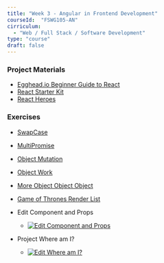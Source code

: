 ```yaml
---
title: "Week 3 - Angular in Frontend Development"
courseId:  "FSWG105-AN"
cirriculum:
  - "Web / Full Stack / Software Development"
type: "course"
draft: false
---
```


### Project Materials

* [Egghead.io Beginner Guide to React](https://egghead.io/courses/the-beginner-s-guide-to-reactjs)
* [React Starter Kit](https://github.com/jtomchak/React-Starter-Kit)
* [React Heroes](https://github.com/jtomchak/react-heroes/)

### Exercises

* [SwapCase](http://jsbin.com/wejexiq/4/edit?js,console)
* [MultiPromise](http://jsbin.com/vusofe/5/edit?js,console)
* [Object Mutation](http://jsbin.com/titalen/1/edit?js,console)
* [Object Work](http://jsbin.com/xexoful/8/edit?js,console)
* [More Object Object Object](http://jsbin.com/suyele/3/edit?js,console)
* [Game of Thrones Render List](https://codesandbox.io/s/jjo14rxo75)

* Edit Component and Props
  * [![Edit Component and Props](https://codesandbox.io/static/img/play-codesandbox.svg)](https://codesandbox.io/s/l70zm3m6yz)
* Project Where am I?
  * [![Edit Where am I?](https://codesandbox.io/static/img/play-codesandbox.svg)](https://codesandbox.io/s/kwvvqp0pkr)

